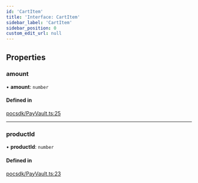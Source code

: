 ```yaml
---
id: 'CartItem'
title: 'Interface: CartItem'
sidebar_label: 'CartItem'
sidebar_position: 0
custom_edit_url: null
---
```


## Properties

### amount

• **amount**: `number`

#### Defined in

[pocsdk/PayVault.ts:25](https://github.com/Project-Krypto/ReactPayVault/blob/fe4385f/src/lib/pocsdk/PayVault.ts#L25)

---

### productId

• **productId**: `number`

#### Defined in

[pocsdk/PayVault.ts:23](https://github.com/Project-Krypto/ReactPayVault/blob/fe4385f/src/lib/pocsdk/PayVault.ts#L23)
